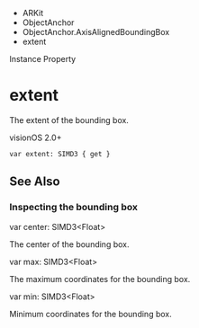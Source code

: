 

- ARKit
- ObjectAnchor
- ObjectAnchor.AxisAlignedBoundingBox
-  extent 

Instance Property

# extent

The extent of the bounding box.

visionOS 2.0+

``` source
var extent: SIMD3 { get }
```

## See Also

### Inspecting the bounding box

var center: SIMD3&lt;Float>

The center of the bounding box.

var max: SIMD3&lt;Float>

The maximum coordinates for the bounding box.

var min: SIMD3&lt;Float>

Minimum coordinates for the bounding box.

